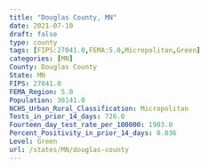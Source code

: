 ```yaml
---
title: "Douglas County, MN"
date: 2021-07-10
draft: false
type: county
tags: [FIPS:27041.0,FEMA:5.0,Micropolitan,Green]
categories: [MN]
County: Douglas County
State: MN
FIPS: 27041.0
FEMA_Region: 5.0
Population: 38141.0
NCHS_Urban_Rural_Classification: Micropolitan
Tests_in_prior_14_days: 726.0
Fourteen_day_test_rate_per_100000: 1903.0
Percent_Positivity_in_prior_14_days: 0.036
Level: Green
url: /states/MN/douglas-county
---
```



